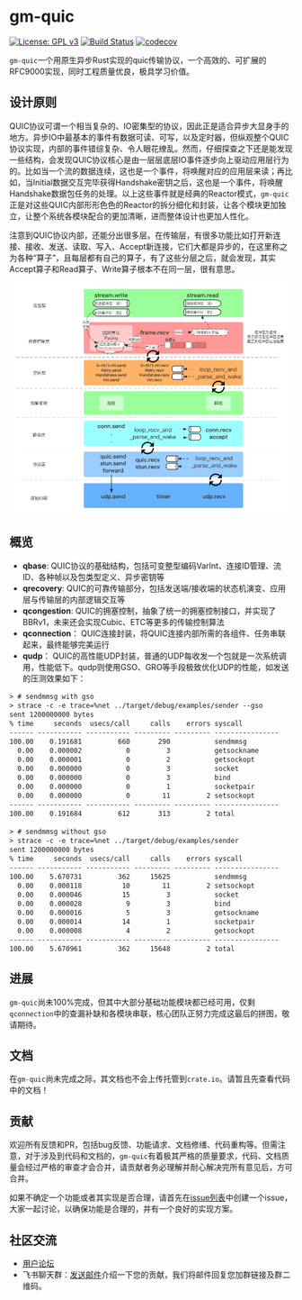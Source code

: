 # gm-quic

[![License: GPL v3](https://img.shields.io/badge/License-GPLv3-blue.svg)](https://www.gnu.org/licenses/gpl-3.0)
[![Build Status](https://img.shields.io/github/actions/workflow/status/genmeta/gm-quic/rust.yml)](https://github.com/genmeta/gm-quic/actions/workflows/rust.yml)
[![codecov](https://codecov.io/gh/genmeta/gm-quic/graph/badge.svg)](https://codecov.io/gh/genmeta/gm-quic)

`gm-quic`一个用原生异步Rust实现的quic传输协议，一个高效的、可扩展的RFC9000实现，同时工程质量优良，极具学习价值。


## 设计原则

QUIC协议可谓一个相当复杂的、IO密集型的协议，因此正是适合异步大显身手的地方。异步IO中最基本的事件有数据可读、可写，以及定时器，但纵观整个QUIC协议实现，内部的事件错综复杂、令人眼花缭乱。然而，仔细探查之下还是能发现一些结构，会发现QUIC协议核心是由一层层底层IO事件逐步向上驱动应用层行为的。比如当一个流的数据连续，这也是一个事件，将唤醒对应的应用层来读；再比如，当Initial数据交互完毕获得Handshake密钥之后，这也是一个事件，将唤醒Handshake数据包任务的处理。以上这些事件就是经典的Reactor模式，`gm-quic`正是对这些QUIC内部形形色色的Reactor的拆分细化和封装，让各个模块更加独立，让整个系统各模块配合的更加清晰，进而整体设计也更加人性化。

注意到QUIC协议内部，还能分出很多层。在传输层，有很多功能比如打开新连接、接收、发送、读取、写入、Accept新连接，它们大都是异步的，在这里称之为各种“算子”，且每层都有自己的算子，有了这些分层之后，就会发现，其实Accept算子和Read算子、Write算子根本不在同一层，很有意思。

![image](https://github.com/genmeta/gm-quic/blob/main/images/arch.png)


## 概览

- **qbase**: QUIC协议的基础结构，包括可变整型编码VarInt、连接ID管理、流ID、各种帧以及包类型定义、异步密钥等
- **qrecovery**: QUIC的可靠传输部分，包括发送端/接收端的状态机演变、应用层与传输层的内部逻辑交互等
- **qcongestion**: QUIC的拥塞控制，抽象了统一的拥塞控制接口，并实现了BBRv1，未来还会实现Cubic、ETC等更多的传输控制算法
- **qconnection**： QUIC连接封装，将QUIC连接内部所需的各组件、任务串联起来，最终能够完美运行
- **qudp**： QUIC的高性能UDP封装，普通的UDP每收发一个包就是一次系统调用，性能低下。qudp则使用GSO、GRO等手段极致优化UDP的性能，如发送的压测效果如下：

```
> # sendmmsg with gso
> strace -c -e trace=%net ../target/debug/examples/sender --gso
sent 1200000000 bytes
% time     seconds  usecs/call     calls    errors syscall
------ ----------- ----------- --------- --------- ----------------
100.00    0.191681         660       290           sendmmsg
  0.00    0.000002           0         3           getsockname
  0.00    0.000001           0         2           getsockopt
  0.00    0.000000           0         3           socket
  0.00    0.000000           0         3           bind
  0.00    0.000000           0         1           socketpair
  0.00    0.000000           0        11         2 setsockopt
------ ----------- ----------- --------- --------- ----------------
100.00    0.191684         612       313         2 total

> # sendmmsg without gso
> strace -c -e trace=%net ../target/debug/examples/sender
sent 1200000000 bytes
% time     seconds  usecs/call     calls    errors syscall
------ ----------- ----------- --------- --------- ----------------
100.00    5.670731         362     15625           sendmmsg
  0.00    0.000118          10        11         2 setsockopt
  0.00    0.000046          15         3           socket
  0.00    0.000028           9         3           bind
  0.00    0.000016           5         3           getsockname
  0.00    0.000014          14         1           socketpair
  0.00    0.000008           4         2           getsockopt
------ ----------- ----------- --------- --------- ----------------
100.00    5.670961         362     15648         2 total
```

## 进展

`gm-quic`尚未100%完成，但其中大部分基础功能模块都已经可用，仅剩`qconnection`中的查漏补缺和各模块串联，核心团队正努力完成这最后的拼图，敬请期待。

## 文档

在`gm-quic`尚未完成之际，其文档也不会上传托管到`crate.io`。请暂且先查看代码中的文档！

## 贡献

欢迎所有反馈和PR，包括bug反馈、功能请求、文档修缮、代码重构等。但需注意，对于涉及到代码和文档的，`gm-quic`有着极其严格的质量要求，代码、文档质量会经过严格的审查才会合并，请贡献者务必理解并耐心解决完所有意见后，方可合并。

如果不确定一个功能或者其实现是否合理，请首先在[issue列表](https://github.com/genmeta/gm-quic/issues)中创建一个issue，大家一起讨论，以确保功能是合理的，并有一个良好的实现方案。

## 社区交流

- [用户论坛](https://github.com/genmeta/gm-quic/discussions)
- 飞书聊天群：[发送邮件](mailto:quic_team@genmeta.net)介绍一下您的贡献，我们将邮件回复您加群链接及群二维码。
